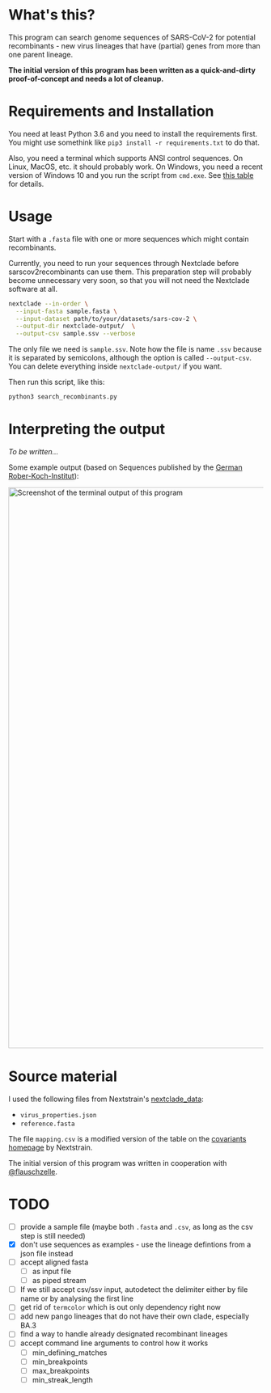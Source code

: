 # What's this?
This program can search genome sequences of SARS-CoV-2 for potential recombinants - new virus lineages that have (partial) genes from more than one parent lineage.

**The initial version of this program has been written as a quick-and-dirty proof-of-concept and needs a lot of cleanup.**

# Requirements and Installation
You need at least Python 3.6 and you need to install the requirements first. You might use somethink like `pip3 install -r requirements.txt` to do that.

Also, you need a terminal which supports ANSI control sequences. On Linux, MacOS, etc. it should probably work. On Windows, you need a recent version of Windows 10 and you run the script from `cmd.exe`. See [this table](https://pypi.org/project/termcolor/) for details.

# Usage
Start with a `.fasta` file with one or more sequences which might contain recombinants.

Currently, you need to run your sequences through Nextclade before sarscov2recombinants can use them. This preparation step will probably become unnecessary very soon, so that you will not need the Nextclade software at all.

```bash
nextclade --in-order \
  --input-fasta sample.fasta \
  --input-dataset path/to/your/datasets/sars-cov-2 \
  --output-dir nextclade-output/  \
  --output-csv sample.ssv --verbose
```

The only file we need is `sample.ssv`. Note how the file is name `.ssv` because it is separated by semicolons, although the option is called `--output-csv`. You can delete everything inside `nextclade-output/` if you want.

Then run this script, like this:

```bash
python3 search_recombinants.py
```

# Interpreting the output
_To be written..._

Some example output (based on Sequences published by the [German Rober-Koch-Institut](https://github.com/robert-koch-institut/SARS-CoV-2-Sequenzdaten_aus_Deutschland)):

<img width="1110" alt="Screenshot of the terminal output of this program" src="https://user-images.githubusercontent.com/1325019/156946733-cdc025d7-869a-4ce6-b1b7-62b0d1a30bac.png">


# Source material
I used the following files from Nextstrain's [nextclade_data](https://github.com/nextstrain/nextclade_data/tree/master/data/datasets/sars-cov-2/references/MN908947/versions/2022-03-04T12:00:00Z/files):
 * `virus_properties.json`
 * `reference.fasta`

The file `mapping.csv` is a modified version of the table on the [covariants homepage](https://covariants.org/) by Nextstrain.

The initial version of this program was written in cooperation with [@flauschzelle](https://github.com/flauschzelle).

# TODO
 * [ ] provide a sample file (maybe both `.fasta` and `.csv`, as long as the csv step is still needed)
 * [X] don't use sequences as examples - use the lineage defintions from a json file instead
 * [ ] accept aligned fasta 
   * [ ] as input file
   * [ ] as piped stream
 * [ ] If we still accept csv/ssv input, autodetect the delimiter either by file name or by analysing the first line
 * [ ] get rid of `termcolor` which is out only dependency right now
 * [ ] add new pango lineages that do not have their own clade, especially BA.3
 * [ ] find a way to handle already designated recombinant lineages
 * [ ] accept command line arguments to control how it works
   * [ ] min_defining_matches
   * [ ] min_breakpoints
   * [ ] max_breakpoints
   * [ ] min_streak_length
